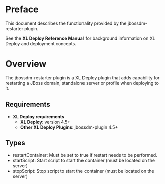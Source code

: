 # Preface #

This document describes the functionality provided by the jbossdm-restarter plugin.

See the **XL Deploy Reference Manual** for background information on XL Deploy and deployment concepts.

# Overview #

The jbossdm-restarter plugin is a XL Deploy plugin that adds capability for restarting a JBoss domain, standalone server or profile when deploying to it.

## Requirements

* **XL Deploy requirements**
	* **XL Deploy**: version 4.5+
	* **Other XL Deploy Plugins**: jbossdm-plugin 4.5+

## Types ##

+ restartContainer: Must be set to true if restart needs to be performed.
+ startScript: Start script to start the container (must be located on the server)
+ stopScript: Stop script to start the container (must be located on the server)
